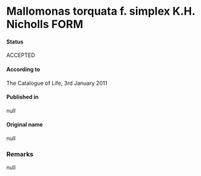 Mallomonas torquata f. simplex K.H. Nicholls FORM
=======

#### Status
ACCEPTED

#### According to
The Catalogue of Life, 3rd January 2011

#### Published in
null

#### Original name
null

### Remarks
null
